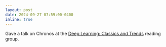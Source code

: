 ```yaml
---
layout: post
date: 2024-09-27 07:59:00-0400
inline: true
---
```


Gave a talk on Chronos at the [Deep Learning: Classics and Trends](https://mlcollective.org/dlct/) reading group.
